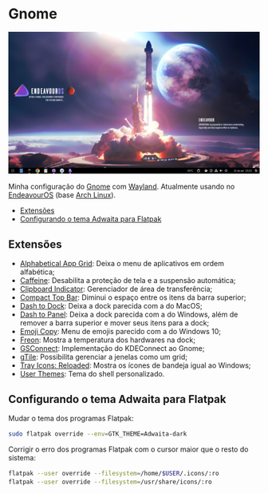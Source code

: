 # Gnome

![](imagens/screenshot.png)

Minha configuração do [Gnome](https://www.gnome.org/) com [Wayland](https://wayland.freedesktop.org/). Atualmente usando no [EndeavourOS](https://endeavouros.com/) (base [Arch Linux](https://archlinux.org/)).

- [Extensões](#extens%C3%B5es)
- [Configurando o tema Adwaita para Flatpak](#configurando-o-tema-adwaita-para-flatpak)

## Extensões

- [Alphabetical App Grid](https://extensions.gnome.org/extension/4269/alphabetical-app-grid/): Deixa o menu de aplicativos em ordem alfabética;
- [Caffeine](https://extensions.gnome.org/extension/517/caffeine/): Desabilita a proteção de tela e a suspensão automática;
- [Clipboard Indicator](https://extensions.gnome.org/extension/779/clipboard-indicator/): Gerenciador de área de transferência;
- [Compact Top Bar](https://extensions.gnome.org/extension/5669/compact-top-bar/): Diminui o espaço entre os itens da barra superior;
- [Dash to Dock](https://extensions.gnome.org/extension/307/dash-to-dock/): Deixa a dock parecida com a do MacOS; 
- [Dash to Panel](https://extensions.gnome.org/extension/1160/dash-to-panel/): Deixa a dock parecida com a do Windows, além de remover a barra superior e mover seus itens para a dock;
- [Emoji Copy](https://extensions.gnome.org/extension/6242/emoji-copy/): Menu de emojis parecido com a do Windows 10;
- [Freon](https://extensions.gnome.org/extension/841/freon/): Mostra a temperatura dos hardwares na dock;
- [GSConnect](https://extensions.gnome.org/extension/1319/gsconnect/): Implementação do KDEConnect ao Gnome;
- [gTile](https://extensions.gnome.org/extension/28/gtile/): Possibilita gerenciar a jenelas como um grid;
- [Tray Icons: Reloaded](https://extensions.gnome.org/extension/2890/tray-icons-reloaded/): Mostra os ícones de bandeja igual ao Windows;
- [User Themes](https://extensions.gnome.org/extension/19/user-themes/): Tema do shell personalizado.

## Configurando o tema Adwaita para Flatpak

Mudar o tema dos programas Flatpak:

``` bash
sudo flatpak override --env=GTK_THEME=Adwaita-dark
```

Corrigir o erro dos programas Flatpak com o cursor maior que o resto do sistema:

``` bash
flatpak --user override --filesystem=/home/$USER/.icons/:ro
flatpak --user override --filesystem=/usr/share/icons/:ro
```